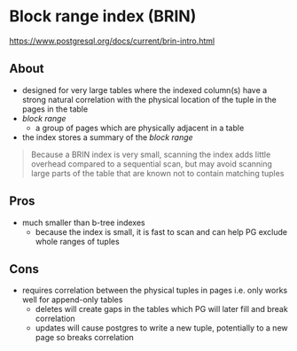# Block range index (BRIN)

https://www.postgresql.org/docs/current/brin-intro.html

## About

- designed for very large tables where the indexed column(s) have a strong
  natural correlation with the physical location of the tuple in the pages in
  the table
- _block range_
    - a group of pages which are physically adjacent in a table
- the index stores a summary of the _block range_

> Because a BRIN index is very small, scanning the index adds little overhead
> compared to a sequential scan, but may avoid scanning large parts of the table
> that are known not to contain matching tuples

## Pros

- much smaller than b-tree indexes
    - because the index is small, it is fast to scan and can help PG exclude
      whole ranges of tuples

## Cons

- requires correlation between the physical tuples in pages i.e. only works well
  for append-only tables
    - deletes will create gaps in the tables which PG will later fill and break
      correlation
    - updates will cause postgres to write a new tuple, potentially to a new
      page so breaks correlation
